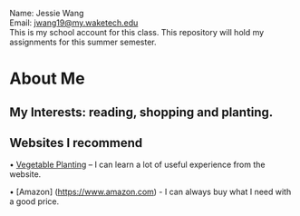 Name: Jessie Wang  
Email: jwang19@my.waketech.edu  
This is my school account for this class.
This repository will hold my assignments for this summer semester.  
# About Me
## My Interests: reading, shopping and planting.
## Websites I recommend
•	[Vegetable Planting](https://aptv.org/garden-party/tomato-planting/) – I can learn a lot of useful experience from the website.

•	[Amazon] (https://www.amazon.com) - I can always buy what I need with a good price.

